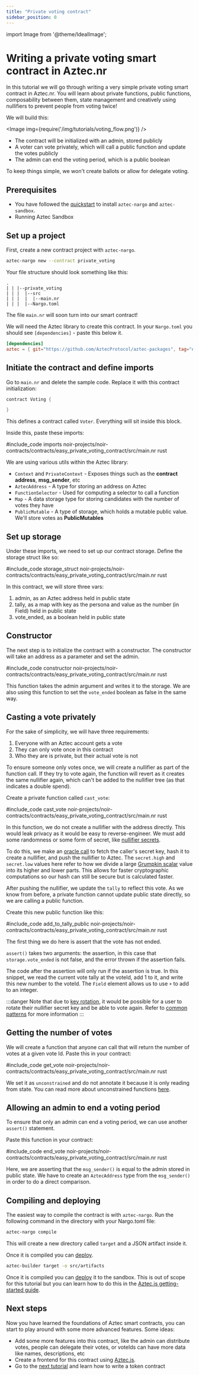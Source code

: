 ```yaml
---
title: "Private voting contract"
sidebar_position: 0
---
```


import Image from '@theme/IdealImage';

# Writing a private voting smart contract in Aztec.nr

In this tutorial we will go through writing a very simple private voting smart contract in Aztec.nr. You will learn about private functions, public functions, composability between them, state management and creatively using nullifiers to prevent people from voting twice!

We will build this:

<Image img={require('/img/tutorials/voting_flow.png')} />

- The contract will be initialized with an admin, stored publicly
- A voter can vote privately, which will call a public function and update the votes publicly
- The admin can end the voting period, which is a public boolean

To keep things simple, we won't create ballots or allow for delegate voting.

## Prerequisites

- You have followed the [quickstart](../../getting_started.md) to install `aztec-nargo` and `aztec-sandbox`.
- Running Aztec Sandbox

## Set up a project

First, create a new contract project with `aztec-nargo`.

```bash
aztec-nargo new --contract private_voting
```

Your file structure should look something like this:

```tree
.
| | |--private_voting
| | |  |--src
| | |  |  |--main.nr
| | |  |--Nargo.toml
```

The file `main.nr` will soon turn into our smart contract!

We will need the Aztec library to create this contract. In your `Nargo.toml` you should see `[dependencies]` - paste this below it.

```toml
[dependencies]
aztec = { git="https://github.com/AztecProtocol/aztec-packages", tag="#include_aztec_version", directory="noir-projects/aztec-nr/aztec" }
```

## Initiate the contract and define imports

Go to `main.nr` and delete the sample code. Replace it with this contract initialization:

```rust
contract Voting {

}
```

This defines a contract called `Voter`. Everything will sit inside this block.

Inside this, paste these imports:

#include_code imports noir-projects/noir-contracts/contracts/easy_private_voting_contract/src/main.nr rust

We are using various utils within the Aztec library:

- `Context` and `PrivateContext` - Exposes things such as the **contract address**, **msg_sender**, etc
- `AztecAddress` - A type for storing an address on Aztec
- `FunctionSelector` - Used for computing a selector to call a function
- `Map` - A data storage type for storing candidates with the number of votes they have
- `PublicMutable` - A type of storage, which holds a mutable public value. We'll store votes as **PublicMutables**

## Set up storage

Under these imports, we need to set up our contract storage.
Define the storage struct like so:

#include_code storage_struct noir-projects/noir-contracts/contracts/easy_private_voting_contract/src/main.nr rust

In this contract, we will store three vars:

1. admin, as an Aztec address held in public state
2. tally, as a map with key as the persona and value as the number (in Field) held in public state
3. vote_ended, as a boolean held in public state

## Constructor

The next step is to initialize the contract with a constructor. The constructor will take an address as a parameter and set the admin.

#include_code constructor noir-projects/noir-contracts/contracts/easy_private_voting_contract/src/main.nr rust

This function takes the admin argument and writes it to the storage. We are also using this function to set the `vote_ended` boolean as false in the same way.

## Casting a vote privately

For the sake of simplicity, we will have three requirements:

1. Everyone with an Aztec account gets a vote
2. They can only vote once in this contract
3. Who they are is private, but their actual vote is not

To ensure someone only votes once, we will create a nullifier as part of the function call. If they try to vote again, the function will revert as it creates the same nullifier again, which can't be added to the nullifier tree (as that indicates a double spend).

Create a private function called `cast_vote`:

#include_code cast_vote noir-projects/noir-contracts/contracts/easy_private_voting_contract/src/main.nr rust

In this function, we do not create a nullifier with the address directly. This would leak privacy as it would be easy to reverse-engineer. We must add some randomness or some form of secret, like [nullifier secrets](../../aztec/concepts/accounts/keys.md#nullifier-secrets).

To do this, we make an [oracle call](../../aztec/concepts/smart_contracts/oracles/index.md) to fetch the caller's secret key, hash it to create a nullifier, and push the nullifier to Aztec. The `secret.high` and `secret.low` values here refer to how we divide a large [Grumpkin scalar](https://github.com/AztecProtocol/aztec-packages/blob/7fb35874eae3f2cad5cb922282a619206573592c/noir/noir_stdlib/src/grumpkin_scalar.nr) value into its higher and lower parts. This allows for faster cryptographic computations so our hash can still be secure but is calculated faster.

After pushing the nullifier, we update the `tally` to reflect this vote. As we know from before, a private function cannot update public state directly, so we are calling a public function.

Create this new public function like this:

#include_code add_to_tally_public noir-projects/noir-contracts/contracts/easy_private_voting_contract/src/main.nr rust

The first thing we do here is assert that the vote has not ended.

`assert()` takes two arguments: the assertion, in this case that `storage.vote_ended` is not false, and the error thrown if the assertion fails.

The code after the assertion will only run if the assertion is true. In this snippet, we read the current vote tally at the voteId, add 1 to it, and write this new number to the voteId. The `Field` element allows us to use `+` to add to an integer.

:::danger
Note that due to [key rotation](../../aztec/concepts/accounts/keys.md#key-rotation), it would be possible for a user to rotate their nullifier secret key and be able to vote again. Refer to [common patterns](../../guides/smart_contracts/writing_contracts/common_patterns/key_rotation.md) for more information
:::

## Getting the number of votes

We will create a function that anyone can call that will return the number of votes at a given vote Id. Paste this in your contract:

#include_code get_vote noir-projects/noir-contracts/contracts/easy_private_voting_contract/src/main.nr rust

We set it as `unconstrained` and do not annotate it because it is only reading from state. You can read more about unconstrained functions [here](../../aztec/concepts/pxe/acir_simulator.md#unconstrained-functions).

## Allowing an admin to end a voting period

To ensure that only an admin can end a voting period, we can use another `assert()` statement.

Paste this function in your contract:

#include_code end_vote noir-projects/noir-contracts/contracts/easy_private_voting_contract/src/main.nr rust

Here, we are asserting that the `msg_sender()` is equal to the admin stored in public state. We have to create an `AztecAddress` type from the `msg_sender()` in order to do a direct comparison.

## Compiling and deploying

The easiest way to compile the contract is with `aztec-nargo`. Run the following command in the directory with your Nargo.toml file:

```bash
aztec-nargo compile
```

This will create a new directory called `target` and a JSON artifact inside it.

Once it is compiled you can [deploy](../../reference/sandbox_reference/index.md). 

```bash
aztec-builder target -o src/artifacts
```

Once it is compiled you can [deploy](../../guides/smart_contracts/how_to_deploy_contract.md) it to the sandbox. This is out of scope for this tutorial but you can learn how to do this in the [Aztec.js getting-started guide](../../getting_started/aztecjs-getting-started.md).

## Next steps

Now you have learned the foundations of Aztec smart contracts, you can start to play around with some more advanced features. Some ideas:

- Add some more features into this contract, like the admin can distribute votes, people can delegate their votes, or voteIds can have more data like names, descriptions, etc
- Create a frontend for this contract using [Aztec.js](../../getting_started/aztecjs-getting-started.md).
- Go to the [next tutorial](token_contract.md) and learn how to write a token contract
